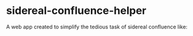 # sidereal-confluence-helper
A web app created to simplify the tedious task of sidereal confluence like:
